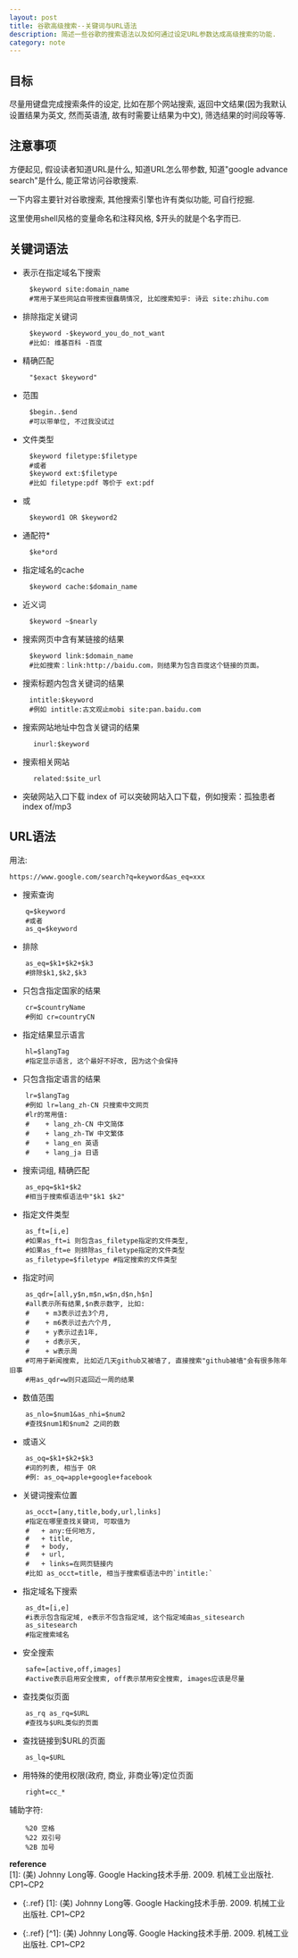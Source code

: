 ```yaml
---
layout: post
title: 谷歌高级搜索--关键词与URL语法
description: 简述一些谷歌的搜索语法以及如何通过设定URL参数达成高级搜索的功能.
category: note
---
```


## 目标

尽量用键盘完成搜索条件的设定, 比如在那个网站搜索, 返回中文结果(因为我默认设置结果为英文, 然而英语渣, 故有时需要让结果为中文), 筛选结果的时间段等等.

## 注意事项

方便起见, 假设读者知道URL是什么, 知道URL怎么带参数, 知道"google advance search"是什么, 能正常访问谷歌搜索.

一下内容主要针对谷歌搜索, 其他搜索引擎也许有类似功能, 可自行挖掘.

这里使用shell风格的变量命名和注释风格, $开头的就是个名字而已.

## 关键词语法

- 表示在指定域名下搜索
~~~
     $keyword site:domain_name
     #常用于某些网站自带搜索很蠢萌情况, 比如搜索知乎: 诗云 site:zhihu.com
~~~
- 排除指定关键词
~~~
     $keyword -$keyword_you_do_not_want
     #比如: 维基百科 -百度
~~~
- 精确匹配
~~~
     "$exact $keyword"
~~~
- 范围
~~~
     $begin..$end
     #可以带单位, 不过我没试过
~~~
- 文件类型
~~~
     $keyword filetype:$filetype
     #或者 
     $keyword ext:$filetype
     #比如 filetype:pdf 等价于 ext:pdf
~~~
- 或
~~~
     $keyword1 OR $keyword2
~~~
- 通配符*
~~~
     $ke*ord
~~~
- 指定域名的cache
~~~
     $keyword cache:$domain_name
~~~
- 近义词
~~~
     $keyword ~$nearly
~~~
- 搜索网页中含有某链接的结果
~~~
     $keyword link:$domain_name
     #比如搜索：link:http://baidu.com，则结果为包含百度这个链接的页面。
~~~
- 搜索标题内包含关键词的结果
~~~
     intitle:$keyword
     #例如 intitle:古文观止mobi site:pan.baidu.com
~~~
- 搜索网站地址中包含关键词的结果
~~~
      inurl:$keyword
~~~
- 搜索相关网站
~~~
      related:$site_url
~~~
- 突破网站入口下载
    index of 可以突破网站入口下载，例如搜索：孤独患者 index of/mp3

## URL语法

用法:
~~~
https://www.google.com/search?q=keyword&as_eq=xxx
~~~

- 搜索查询
~~~
    q=$keyword
    #或者
    as_q=$keyword
~~~
- 排除  
~~~
    as_eq=$k1+$k2+$k3
    #排除$k1,$k2,$k3
~~~
- 只包含指定国家的结果
~~~
    cr=$countryName
    #例如 cr=countryCN
~~~
- 指定结果显示语言
~~~
    hl=$langTag
    #指定显示语言, 这个最好不好改, 因为这个会保持
~~~
- 只包含指定语言的结果
~~~
    lr=$langTag
    #例如 lr=lang_zh-CN 只搜索中文网页
    #lr的常用值:
    #    + lang_zh-CN 中文简体
    #    + lang_zh-TW 中文繁体
    #    + lang_en 英语
    #    + lang_ja 日语
~~~
- 搜索词组, 精确匹配
~~~
    as_epq=$k1+$k2
    #相当于搜索框语法中"$k1 $k2"
~~~
- 指定文件类型
~~~
    as_ft=[i,e]
    #如果as_ft=i 则包含as_filetype指定的文件类型,
    #如果as_ft=e 则排除as_filetype指定的文件类型
    as_filetype=$filetype #指定搜索的文件类型
~~~
- 指定时间
~~~
    as_qdr=[all,y$n,m$n,w$n,d$n,h$n]
    #all表示所有结果,$n表示数字, 比如:
    #    + m3表示过去3个月,
    #    + m6表示过去六个月,
    #    + y表示过去1年,
    #    + d表示天,
    #    + w表示周
    #可用于新闻搜索, 比如近几天github又被墙了, 直接搜索"github被墙"会有很多陈年旧事
    #用as_qdr=w则只返回近一周的结果
~~~
- 数值范围 
~~~
    as_nlo=$num1&as_nhi=$num2 
    #查找$num1和$num2 之间的数
~~~
- 或语义
~~~
    as_oq=$k1+$k2+$k3 
    #词的列表, 相当于 OR
    #例: as_oq=apple+google+facebook 
~~~
- 关键词搜索位置
~~~
    as_occt=[any,title,body,url,links] 
    #指定在哪里查找关键词, 可取值为
    #   + any:任何地方,
    #   + title,
    #   + body,
    #   + url,
    #   + links=在网页链接内
    #比如 as_occt=title, 相当于搜索框语法中的`intitle:`
~~~
- 指定域名下搜索
~~~
    as_dt=[i,e]  
    #i表示包含指定域, e表示不包含指定域, 这个指定域由as_sitesearch
    as_sitesearch 
    #指定搜索域名
~~~
- 安全搜索
~~~
    safe=[active,off,images] 
    #active表示启用安全搜索, off表示禁用安全搜索, images应该是尽量
~~~
- 查找类似页面
~~~
    as_rq as_rq=$URL 
    #查找与$URL类似的页面
~~~
- 查找链接到$URL的页面 
~~~
    as_lq=$URL
~~~
- 用特殊的使用权限(政府, 商业, 非商业等)定位页面
~~~
    right=cc_*
~~~

辅助字符:
~~~
    %20 空格
    %22 双引号
    %2B 加号
~~~

**reference**  
\[1]: (美) Johnny Long等. Google Hacking技术手册. 2009. 机械工业出版社. CP1~CP2  

* {:.ref} \[1]: (美) Johnny Long等. Google Hacking技术手册. 2009. 机械工业出版社. CP1~CP2  

* {:.ref} [^1]: (美) Johnny Long等. Google Hacking技术手册. 2009. 机械工业出版社. CP1~CP2  
